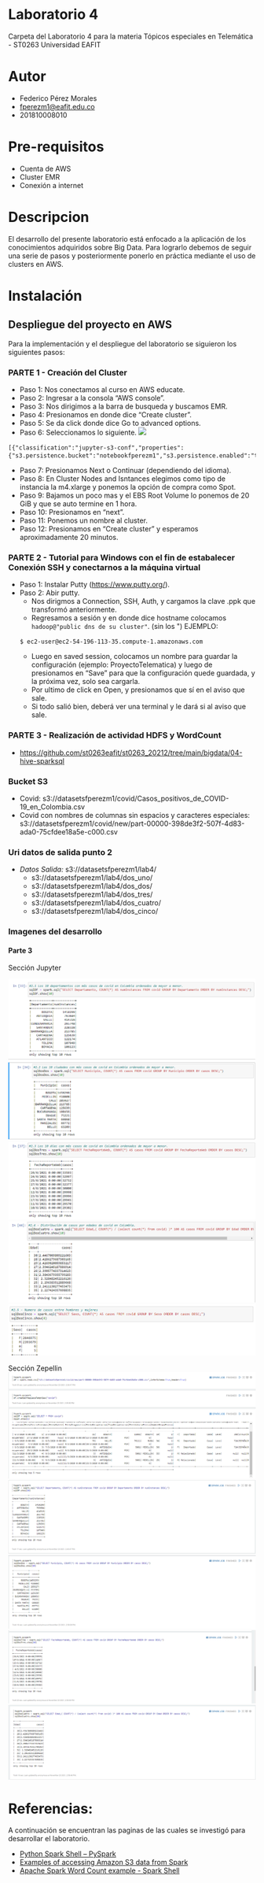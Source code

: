 # Laboratorio 4

Carpeta del Laboratorio 4 para la materia Tópicos especiales en Telemática - ST0263
Universidad EAFIT

# Autor

+ Federico Pérez Morales
+ fperezm1@eafit.edu.co
+ 201810008010

# Pre-requisitos

+ Cuenta de AWS
+ Cluster EMR
+ Conexión a internet

# Descripcion

El desarrollo del presente laboratorio está enfocado a la aplicación de los conocimientos adquiridos sobre Big Data.
Para lograrlo debemos de seguir una serie de pasos y posteriormente ponerlo en práctica mediante el uso de clusters en AWS.

# Instalación

## Despliegue del proyecto en AWS

Para la implementación y el despliegue del laboratorio se siguieron los siguientes pasos:

### PARTE 1 - Creación del Cluster

+ Paso 1: Nos conectamos al curso en AWS educate.
+ Paso 2: Ingresar a la consola “AWS console”.
+ Paso 3: Nos dirigimos a la barra de busqueda y buscamos EMR.
+ Paso 4: Presionamos en donde dice “Create cluster”.
+ Paso 5: Se da click donde dice Go to advanced options.
+ Paso 6: Seleccionamos lo siguiente.
![](softwareconfig.png)
```
[{"classification":"jupyter-s3-conf","properties":{"s3.persistence.bucket":"notebookfperezm1","s3.persistence.enabled":"true"}}]
```
+ Paso 7: Presionamos Next o Continuar (dependiendo del idioma).
+ Paso 8: En Cluster Nodes and Isntances elegimos como tipo de instancia la m4.xlarge y ponemos la opción de compra como Spot.
+ Paso 9: Bajamos un poco mas y el EBS Root Volume lo ponemos de 20 GiB y que se auto termine en 1 hora.
+ Paso 10: Presionamos en “next”.
+ Paso 11: Ponemos un nombre al cluster.
+ Paso 12: Presionamos en “Create cluster” y esperamos aproximadamente 20 minutos.

### PARTE 2 - Tutorial para Windows con el fin de estabalecer Conexión SSH y conectarnos a la máquina virtual

+ Paso 1: Instalar Putty (<https://www.putty.org/>).
+ Paso 2: Abir putty.
    + Nos dirigmos a Connection, SSH, Auth, y cargamos la clave .ppk que transformó anteriormente.
    + Regresamos a sesión y en donde dice hostname colocamos ``` hadoop@"public dns de su cluster" ```. (sin los ")
    EJEMPLO:
    ```
    $ ec2-user@ec2-54-196-113-35.compute-1.amazonaws.com
    ```
    + Luego en saved session, colocamos un nombre para guardar la configuración (ejemplo: ProyectoTelematica) y luego de presionamos en “Save” para que la configuración quede guardada, y la próxima vez, solo sea cargarla.
    + Por ultimo de click en Open, y presionamos que sí en el aviso que sale.
    + Si todo salió bien, deberá ver una terminal y le dará si al aviso que sale.

### PARTE 3 - Realización de actividad HDFS y WordCount

+ https://github.com/st0263eafit/st0263_20212/tree/main/bigdata/04-hive-sparksql

### Bucket S3

+ Covid: s3://datasetsfperezm1/covid/Casos_positivos_de_COVID-19_en_Colombia.csv
+ Covid con nombres de columnas sin espacios y caracteres especiales: s3://datasetsfperezm1/covid/new/part-00000-398de3f2-507f-4d83-ada0-75cfdee18a5e-c000.csv

### Uri datos de salida punto 2
+ *Datos Salida:*  s3://datasetsfperezm1/lab4/
    + s3://datasetsfperezm1/lab4/dos_uno/
    + s3://datasetsfperezm1/lab4/dos_dos/
    + s3://datasetsfperezm1/lab4/dos_tres/
    + s3://datasetsfperezm1/lab4/dos_cuatro/
    + s3://datasetsfperezm1/lab4/dos_cinco/


### Imagenes del desarrollo

#### Parte 3

Sección Jupyter

![2.1](Lab4_2_1.png)
![2.2](Lab4_2_2.png)
![2.3](Lab4_2_3.png)
![2.4](Lab4_2_4.png)
![2.5](Lab4_2_5.png)

Sección Zepellin
![2.1](Z1.png)
![2.2](Z2.png)
![2.3](Z3.png)
![2.4](Z4.png)
![2.5](Z5.png)

# Referencias:
A continuación se encuentran las paginas de las cuales se investigó para desarrollar el laboratorio.

+ [Python Spark Shell – PySpark](https://www.tutorialkart.com/apache-spark/python-spark-shell-pyspark-example/)
+ [Examples of accessing Amazon S3 data from Spark](https://docs.cloudera.com/runtime/7.2.10/developing-spark-applications/topics/spark-examples-of-accessing-s3-data-from-spark.html)
+ [Apache Spark Word Count example - Spark Shell](https://www.youtube.com/watch?v=HQTB3hlLD6E)
